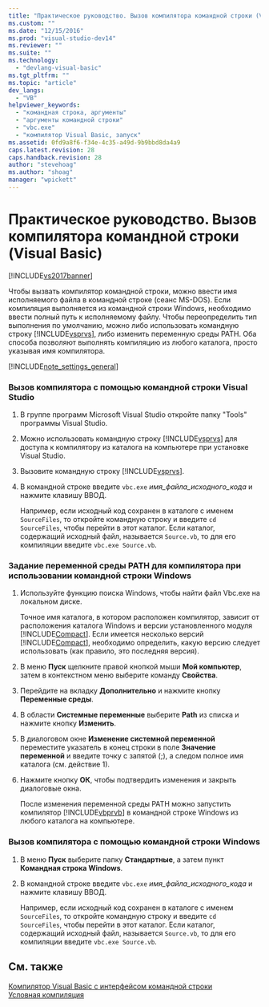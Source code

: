 ```yaml
---
title: "Практическое руководство. Вызов компилятора командной строки (Visual Basic) | Microsoft Docs"
ms.custom: ""
ms.date: "12/15/2016"
ms.prod: "visual-studio-dev14"
ms.reviewer: ""
ms.suite: ""
ms.technology: 
  - "devlang-visual-basic"
ms.tgt_pltfrm: ""
ms.topic: "article"
dev_langs: 
  - "VB"
helpviewer_keywords: 
  - "командная строка, аргументы"
  - "аргументы командной строки"
  - "vbc.exe"
  - "компилятор Visual Basic, запуск"
ms.assetid: 0fd9a8f6-f34e-4c35-a49d-9b9bbd8da4a9
caps.latest.revision: 28
caps.handback.revision: 28
author: "stevehoag"
ms.author: "shoag"
manager: "wpickett"
---
```

# Практическое руководство. Вызов компилятора командной строки (Visual Basic)
[!INCLUDE[vs2017banner](../../../csharp/includes/vs2017banner.md)]

Чтобы вызвать компилятор командной строки, можно ввести имя исполняемого файла в командной строке \(сеанс MS\-DOS\).  Если компиляция выполняется из командной строки Windows, необходимо ввести полный путь к исполняемому файлу.  Чтобы переопределить тип выполнения по умолчанию, можно либо использовать командную строку [!INCLUDE[vsprvs](../../../csharp/includes/vsprvs_md.md)], либо изменить переменную среды PATH.  Оба способа позволяют выполнять компиляцию из любого каталога, просто указывая имя компилятора.  
  
 [!INCLUDE[note_settings_general](../../../csharp/language-reference/compiler-messages/includes/note_settings_general_md.md)]  
  
### Вызов компилятора с помощью командной строки Visual Studio  
  
1.  В группе программ Microsoft Visual Studio откройте папку "Tools" программы Visual Studio.  
  
2.  Можно использовать командную строку [!INCLUDE[vsprvs](../../../csharp/includes/vsprvs_md.md)] для доступа к компилятору из каталога на компьютере при установке Visual Studio.  
  
3.  Вызовите командную строку [!INCLUDE[vsprvs](../../../csharp/includes/vsprvs_md.md)].  
  
4.  В командной строке введите `vbc.exe` *имя\_файла\_исходного\_кода* и нажмите клавишу ВВОД.  
  
     Например, если исходный код сохранен в каталоге с именем `SourceFiles`, то откройте командную строку и введите `cd SourceFiles`, чтобы перейти в этот каталог.  Если каталог, содержащий исходный файл, называется `Source.vb`, то для его компиляции введите `vbc.exe Source.vb`.  
  
### Задание переменной среды PATH для компилятора при использовании командной строки Windows  
  
1.  Используйте функцию поиска Windows, чтобы найти файл Vbc.exe на локальном диске.  
  
     Точное имя каталога, в котором расположен компилятор, зависит от расположения каталога Windows и версии установленного модуля [!INCLUDE[Compact](../../../visual-basic/reference/command-line-compiler/includes/compact_md.md)].  Если имеется несколько версий [!INCLUDE[Compact](../../../visual-basic/reference/command-line-compiler/includes/compact_md.md)], необходимо определить, какую версию следует использовать \(как правило, это последняя версия\).  
  
2.  В меню **Пуск** щелкните правой кнопкой мыши **Мой компьютер**, затем в контекстном меню выберите команду **Свойства**.  
  
3.  Перейдите на вкладку **Дополнительно** и нажмите кнопку **Переменные среды**.  
  
4.  В области **Системные переменные** выберите **Path** из списка и нажмите кнопку **Изменить**.  
  
5.  В диалоговом окне **Изменение системной переменной** переместите указатель в конец строки в поле **Значение переменной** и введите точку с запятой \(;\), а следом полное имя каталога \(см. действие 1\).  
  
6.  Нажмите кнопку **ОК**, чтобы подтвердить изменения и закрыть диалоговые окна.  
  
     После изменения переменной среды PATH можно запустить компилятор [!INCLUDE[vbprvb](../../../csharp/programming-guide/concepts/linq/includes/vbprvb_md.md)] в командной строке Windows из любого каталога на компьютере.  
  
### Вызов компилятора с помощью командной строки Windows  
  
1.  В меню **Пуск** выберите папку **Стандартные**, а затем пункт **Командная строка Windows**.  
  
2.  В командной строке введите `vbc.exe` *имя\_файла\_исходного\_кода* и нажмите клавишу ВВОД.  
  
     Например, если исходный код сохранен в каталоге с именем `SourceFiles`, то откройте командную строку и введите `cd SourceFiles`, чтобы перейти в этот каталог.  Если каталог, содержащий исходный файл, называется `Source.vb`, то для его компиляции введите `vbc.exe Source.vb`.  
  
## См. также  
 [Компилятор Visual Basic с интерфейсом командной строки](../../../visual-basic/reference/command-line-compiler/index.md)   
 [Условная компиляция](../../../visual-basic/programming-guide/program-structure/conditional-compilation.md)